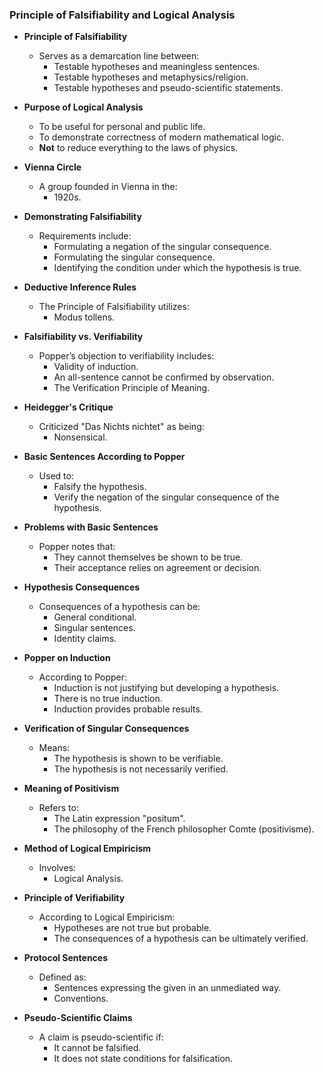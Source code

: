 ### **Principle of Falsifiability and Logical Analysis**

* **Principle of Falsifiability**
    * Serves as a demarcation line between:
        * Testable hypotheses and meaningless sentences.
        * Testable hypotheses and metaphysics/religion.
        * Testable hypotheses and pseudo-scientific statements.

* **Purpose of Logical Analysis**
    * To be useful for personal and public life.
    * To demonstrate correctness of modern mathematical logic.
    * **Not** to reduce everything to the laws of physics.

* **Vienna Circle**
    * A group founded in Vienna in the:
        * 1920s.

* **Demonstrating Falsifiability**
    * Requirements include:
        * Formulating a negation of the singular consequence.
        * Formulating the singular consequence.
        * Identifying the condition under which the hypothesis is true.

* **Deductive Inference Rules**
    * The Principle of Falsifiability utilizes:
        * Modus tollens.

* **Falsifiability vs. Verifiability**
    * Popper’s objection to verifiability includes:
        * Validity of induction.
        * An all-sentence cannot be confirmed by observation.
        * The Verification Principle of Meaning.

* **Heidegger's Critique**
    * Criticized "Das Nichts nichtet" as being:
        * Nonsensical.

* **Basic Sentences According to Popper**
    * Used to:
        * Falsify the hypothesis.
        * Verify the negation of the singular consequence of the hypothesis.

* **Problems with Basic Sentences**
    * Popper notes that:
        * They cannot themselves be shown to be true.
        * Their acceptance relies on agreement or decision.

* **Hypothesis Consequences**
    * Consequences of a hypothesis can be:
        * General conditional.
        * Singular sentences.
        * Identity claims.

* **Popper on Induction**
    * According to Popper:
        * Induction is not justifying but developing a hypothesis.
        * There is no true induction.
        * Induction provides probable results.

* **Verification of Singular Consequences**
    * Means:
        * The hypothesis is shown to be verifiable.
        * The hypothesis is not necessarily verified.

* **Meaning of Positivism**
    * Refers to:
        * The Latin expression "positum".
        * The philosophy of the French philosopher Comte (positivisme).

* **Method of Logical Empiricism**
    * Involves:
        * Logical Analysis.

* **Principle of Verifiability**
    * According to Logical Empiricism:
        * Hypotheses are not true but probable.
        * The consequences of a hypothesis can be ultimately verified.

* **Protocol Sentences**
    * Defined as:
        * Sentences expressing the given in an unmediated way.
        * Conventions.

* **Pseudo-Scientific Claims**
    * A claim is pseudo-scientific if:
        * It cannot be falsified.
        * It does not state conditions for falsification.